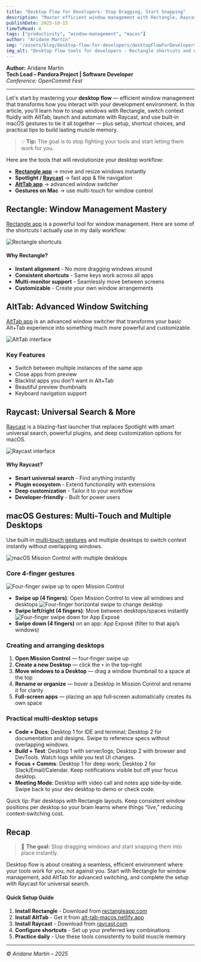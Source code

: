 ```yaml
---
title: "Desktop Flow for Developers: Stop Dragging, Start Snapping"
description: "Master efficient window management with Rectangle, Raycast, and AltTab. Transform your desktop workflow from dragging windows to instant alignment and navigation."
publishDate: 2025-10-15
timeToRead: 4
tags: ["productivity", "window-management", "macos"]
author: "Aridane Martín"
img: "/assets/blog/desktop-flow-for-developers/desktopFlowForDevelopersCover.webp"
img_alt: "Desktop flow tools for developers - Rectangle shortcuts and window management"
---
```


**Author:** Aridane Martín  
**Tech Lead – Pandora Project | Software Developer**  
_Conference: OpenCommit Fest_

---

Let's start by mastering your **desktop flow** — efficient window management that transforms how you interact with your development environment. In this article, you'll learn how to snap windows with Rectangle, switch context fluidly with AltTab, launch and automate with Raycast, and use built‑in macOS gestures to tie it all together — plus setup, shortcut choices, and practical tips to build lasting muscle memory.

> 💡 **Tip:** The goal is to stop fighting your tools and start letting them work for you.

Here are the tools that will revolutionize your desktop workflow:

- **[Rectangle app](https://www.rectangleapp.com)** → move and resize windows instantly  
- **Spotlight / [Raycast](https://raycast.com)** → fast app & file navigation  
- **[AltTab app](https://alt-tab-macos.netlify.app)** → advanced window switcher  
- **Gestures on Mac** → use multi-touch for window control  


## Rectangle: Window Management Mastery

[Rectangle app](https://www.rectangleapp.com) is a powerful tool for window management. Here are some of the shortcuts I actually use in my daily workflow:

![Rectangle shortcuts](/assets/blog/desktop-flow-for-developers/rectangle-shortcuts.png)



#### Why Rectangle?

- **Instant alignment** - No more dragging windows around
- **Consistent shortcuts** - Same keys work across all apps
- **Multi-monitor support** - Seamlessly move between screens
- **Customizable** - Create your own window arrangements

## AltTab: Advanced Window Switching

[AltTab app](https://alt-tab-macos.netlify.app) is an advanced window switcher that transforms your basic Alt+Tab experience into something much more powerful and customizable.

![AltTab interface](/assets/blog/desktop-flow-for-developers/alttab.webp)

### Key Features

- Switch between multiple instances of the same app  
- Close apps from preview  
- Blacklist apps you don't want in Alt+Tab
- Beautiful preview thumbnails
- Keyboard navigation support

## Raycast: Universal Search & More

[Raycast](https://raycast.com) is a blazing-fast launcher that replaces Spotlight with smart universal search, powerful plugins, and deep customization options for macOS.

![Raycast interface](/assets/blog/desktop-flow-for-developers/raycast.webp)

#### Why Raycast?

- **Smart universal search** - Find anything instantly
- **Plugin ecosystem** - Extend functionality with extensions
- **Deep customization** - Tailor it to your workflow
- **Developer-friendly** - Built for power users

## macOS Gestures: Multi‑Touch and Multiple Desktops

Use built‑in [multi‑touch gestures](https://support.apple.com/en-us/102482) and multiple desktops to switch context instantly without overlapping windows.

![macOS Mission Control with multiple desktops](/assets/blog/desktop-flow-for-developers/macDesktops.webp)

### Core 4‑finger gestures

![Four-finger swipe up to open Mission Control](/assets/blog/desktop-flow-for-developers/fourFingersUp.webp)
- **Swipe up (4 fingers)**: Open Mission Control to view all windows and desktops
![Four-finger horizontal swipe to change desktop](/assets/blog/desktop-flow-for-developers/fourFingersLateral.webp)
- **Swipe left/right (4 fingers)**: Move between desktops/spaces instantly
![Four-finger swipe down for App Exposé](/assets/blog/desktop-flow-for-developers/fourFingersDown.webp)
- **Swipe down (4 fingers)** on an app: App Exposé (filter to that app’s windows)

### Creating and arranging desktops

1. **Open Mission Control** — four‑finger swipe up
2. **Create a new Desktop** — click the `+` in the top‑right
3. **Move windows to a Desktop** — drag a window thumbnail to a space at the top
4. **Rename or organize** — hover a Desktop in Mission Control and rename it for clarity
5. **Full‑screen apps** — placing an app full‑screen automatically creates its own space

### Practical multi‑desktop setups

- **Code + Docs**: Desktop 1 for IDE and terminal; Desktop 2 for documentation and designs. Swipe to reference specs without overlapping windows.
- **Build + Test**: Desktop 1 with server/logs; Desktop 2 with browser and DevTools. Watch logs while you test UI changes.
- **Focus + Comms**: Desktop 1 for deep work; Desktop 2 for Slack/Email/Calendar. Keep notifications visible but off your focus desktop.
- **Meeting Mode**: Desktop with video call and notes app side‑by‑side. Swipe back to your dev desktop to demo or check code.

Quick tip: Pair desktops with Rectangle layouts. Keep consistent window positions per desktop so your brain learns where things “live,” reducing context‑switching cost.

## Recap

> 🚀 **The goal:** Stop dragging windows and start snapping them into place instantly.

Desktop flow is about creating a seamless, efficient environment where your tools work for you, not against you. Start with Rectangle for window management, add AltTab for advanced switching, and complete the setup with Raycast for universal search.


#### Quick Setup Guide
1. **Install Rectangle** - Download from [rectangleapp.com](https://www.rectangleapp.com)
2. **Install AltTab** - Get it from [alt-tab-macos.netlify.app](https://alt-tab-macos.netlify.app)
3. **Install Raycast** - Download from [raycast.com](https://raycast.com)
4. **Configure shortcuts** - Set up your preferred key combinations
5. **Practice daily** - Use these tools consistently to build muscle memory
   

---

_© Aridane Martín – 2025_
